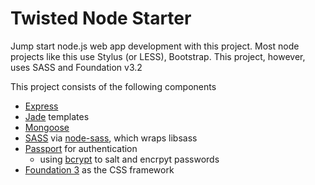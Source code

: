 Twisted Node Starter
====================

Jump start node.js web app development with this project. Most node projects like this use Stylus (or LESS), Bootstrap. This project, however, uses SASS and Foundation v3.2

This project consists of the following components
- [Express]()
- [Jade]() templates
- [Mongoose](http://mongoosejs.com/)
- [SASS](http://sass-lang.com/) via [node-sass](https://github.com/andrew/node-sass), which wraps libsass
- [Passport](http://passportjs.org/) for authentication
  - using [bcrypt](https://npmjs.org/package/bcrypt) to salt and encrpyt passwords
- [Foundation 3](http://foundation.zurb.com/) as the CSS framework